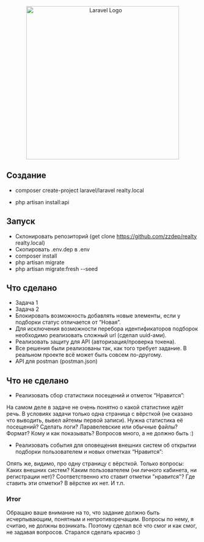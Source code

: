 <p align="center"><a href="https://laravel.com" target="_blank"><img src="https://raw.githubusercontent.com/laravel/art/master/logo-lockup/5%20SVG/2%20CMYK/1%20Full%20Color/laravel-logolockup-cmyk-red.svg" width="400" alt="Laravel Logo"></a></p>


## Создание

- composer create-project laravel/laravel realty.local

- php artisan install:api

## Запуск

- Склонировать репозиторий (get clone https://github.com/zzdep/realty realty.local)
- Скопировать .env.dep в .env
- composer install
- php artisan migrate
- php artisan migrate:fresh --seed

## Что сделано

- Задача 1
- Задача 2
- Блокировать возможность добавлять новые элементы, если у подборки статус отличается от “Новая”.
- Для исключения возможности перебора идентификаторов подборок необходимо реализовать сложный url (сделал uuid-ами).
- Реализовать защиту для API (авторизация/проверка токена).
- Все решения были реализованы так, как того требует задание. В реальном проекте всё может быть совсем по-другому.
- API для postman (postman.json)

## Что не сделано

- Реализовать сбор статистики посещений и отметок “Нравится”:

На самом деле в задаче не очень понятно о какой статистике идёт речь.
В условиях задачи только одна страница с вёрсткой (не сказано что выводить, вывел айтемы первой записи).
Нужна статистика её посещений? Сделать логи? Ларавелевские или обычные файлы? Формат? Кому и как показывать? Вопросов много, а не должно быть :)

- Реализовать события для оповещения внешних систем об открытии подборки пользователем и новых отметках “Нравится”:

Опять же, видимо, про одну страницу с вёрсткой. Только вопросы: Каких внешних систем? Каким пользователем (ни личного кабинета, ни регистрации нет)?
Соответственно кто ставит отметки "нравится"? Где ставить эти отметки? В вёрстке их нет. И т.п.

### Итог

Обращаю ваше внимание на то, что задание должно быть исчерпывающим, понятным и непротиворечащим.
Вопросы по нему, я считаю, не должны возникать.
Поэтому сделал всё что смог и как смог, не задавая вопросов.
Старался сделать красиво :)
